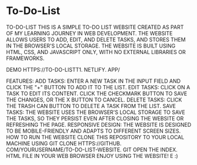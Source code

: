 # To-Do-List
TO-DO-LIST
THIS IS A SIMPLE TO-DO LIST WEBSITE CREATED AS PART OF MY LEARNING JOURNEY IN WEB DEVELOPMENT. THE WEBSITE ALLOWS USERS TO ADD, EDIT, AND DELETE TASKS, AND STORES THEM IN THE BROWSER'S LOCAL STORAGE. THE WEBSITE IS BUILT USING HTML, CSS, AND JAVASCRIPT ONLY, WITH NO EXTERNAL LIBRARIES OR FRAMEWORKS. 

DEMO
HTTPS://TO-DO-LISTT1. NETLIFY. APP/

FEATURES:
ADD TASKS: ENTER A NEW TASK IN THE INPUT FIELD AND CLICK THE "+" BUTTON TO ADD IT TO THE LIST. 
EDIT TASKS: CLICK ON A TASK TO EDIT ITS CONTENT. CLICK THE CHECKMARK BUTTON TO SAVE THE CHANGES, OR THE X BUTTON TO CANCEL. 
DELETE TASKS: CLICK THE TRASH CAN BUTTON TO DELETE A TASK FROM THE LIST. 
SAVE TASKS: THE WEBSITE USES THE BROWSER'S LOCAL STORAGE TO SAVE THE TASKS, SO THEY PERSIST EVEN AFTER CLOSING THE WEBSITE OR REFRESHING THE PAGE. 
RESPONSIVE DESIGN: THE WEBSITE IS DESIGNED TO BE MOBILE-FRIENDLY AND ADAPTS TO DIFFERENT SCREEN SIZES. 
HOW TO RUN THE WEBSITE
CLONE THIS REPOSITORY TO YOUR LOCAL MACHINE USING GIT CLONE HTTPS://GITHUB. COM/YOURUSERNAME/TO-DO-LIST-WEBSITE. GIT
OPEN THE INDEX. HTML FILE IN YOUR WEB BROWSER
ENJOY USING THE WEBSITE! 
E :)
